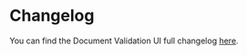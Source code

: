 # Changelog

You can find the Document Validation UI full changelog [here](https://github.com/konfuzio-ai/konfuzio-capture-vue/releases).
